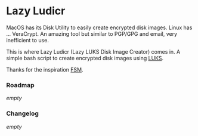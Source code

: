 # Lazy Ludicr

MacOS has its Disk Utility to easily create encrypted disk images. Linux has ... VeraCrypt. An amazing tool but similar to PGP/GPG and email, very inefficient to use.

This is where Lazy Ludicr (Lazy LUKS Disk Image Creator) comes in. A simple bash script to create encrypted disk images using [LUKS](https://en.wikipedia.org/wiki/Linux_Unified_Key_Setup).

Thanks for the inspiration [FSM](http://freesoftwaremagazine.com/articles/create_encrypted_disk_image_gnulinux/).

### Roadmap

*empty*

### Changelog

*empty*
